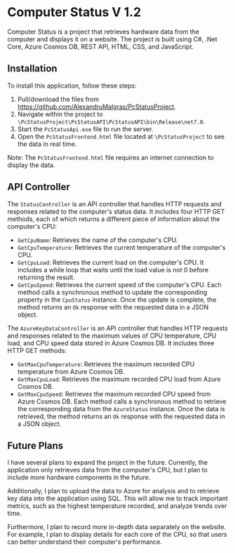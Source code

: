 # Computer Status V 1.2

Computer Status is a project that retrieves hardware data from the computer and displays it on a website. The project is built using C#, .Net Core, Azure Cosmos DB, REST API, HTML, CSS, and JavaScript. 

## Installation

To install this application, follow these steps:

1. Pull/download the files from https://github.com/AlexandruMalgras/PcStatusProject.
2. Navigate within the project to `\PcStatusProject\PcStatusAPI\PcStatusAPI\bin\Release\net7.0`.
3. Start the `PcStatusApi.exe` file to run the server.
4. Open the `PcStatusFrontend.html` file located at `\PcStatusProject` to see the data in real time.

Note: The `PcStatusFrontend.html` file requires an internet connection to display the data.

## API Controller

The `StatusController` is an API controller that handles HTTP requests and responses related to the computer's status data. It includes four HTTP GET methods, each of which returns a different piece of information about the computer's CPU:

- `GetCpuName`: Retrieves the name of the computer's CPU.
- `GetCpuTemperature`: Retrieves the current temperature of the computer's CPU.
- `GetCpuLoad`: Retrieves the current load on the computer's CPU. It includes a while loop that waits until the load value is not 0 before returning the result.
- `GetCpuSpeed`: Retrieves the current speed of the computer's CPU.
Each method calls a synchronous method to update the corresponding property in the `CpuStatus` instance. Once the update is complete, the method returns an `Ok` response with the requested data in a JSON object.

The `AzureKeyDataController` is an API controller that handles HTTP requests and responses related to the maximum values of CPU temperature, CPU load, and CPU speed data stored in Azure Cosmos DB. It includes three HTTP GET methods:

- `GetMaxCpuTemperature`: Retrieves the maximum recorded CPU temperature from Azure Cosmos DB.
- `GetMaxCpuLoad`: Retrieves the maximum recorded CPU load from Azure Cosmos DB.
- `GetMaxCpuSpeed`: Retrieves the maximum recorded CPU speed from Azure Cosmos DB.
Each method calls a synchronous method to retrieve the corresponding data from the `AzureStatus` instance. Once the data is retrieved, the method returns an `Ok` response with the requested data in a JSON object.

## Future Plans
I have several plans to expand the project in the future. Currently, the application only retrieves data from the computer's CPU, but I plan to include more hardware components in the future.

Additionally, I plan to upload the data to Azure for analysis and to retrieve key data into the application using SQL. This will allow me to track important metrics, such as the highest temperature recorded, and analyze trends over time.

Furthermore, I plan to record more in-depth data separately on the website. For example, I plan to display details for each core of the CPU, so that users can better understand their computer's performance.